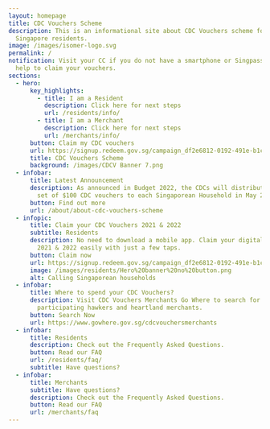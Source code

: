 ```yaml
---
layout: homepage
title: CDC Vouchers Scheme
description: This is an informational site about CDC Vouchers scheme for
  Singapore residents.
image: /images/isomer-logo.svg
permalink: /
notification: Visit your CC if you do not have a smartphone or Singpass or need
  help to claim your vouchers.
sections:
  - hero:
      key_highlights:
        - title: I am a Resident
          description: Click here for next steps
          url: /residents/info/
        - title: I am a Merchant
          description: Click here for next steps
          url: /merchants/info/
      button: Claim my CDC vouchers
      url: https://signup.redeem.gov.sg/campaign_df2e6812-0192-491e-b1cc-d9887600639e?lang=en-GB
      title: CDC Vouchers Scheme
      background: /images/CDCV Banner 7.png
  - infobar:
      title: Latest Announcement
      description: As announced in Budget 2022, the CDCs will distribute an additional
        set of $100 CDC vouchers to each Singaporean Household in May 2022.
      button: Find out more
      url: /about/about-cdc-vouchers-scheme
  - infopic:
      title: Claim your CDC Vouchers 2021 & 2022
      subtitle: Residents
      description: No need to download a mobile app. Claim your digital CDC Vouchers
        2021 & 2022 easily with just a few taps.
      button: Claim now
      url: https://signup.redeem.gov.sg/campaign_df2e6812-0192-491e-b1cc-d9887600639e
      image: /images/residents/Hero%20banner%20no%20button.png
      alt: Calling Singaporean households
  - infobar:
      title: Where to spend your CDC Vouchers?
      description: Visit CDC Vouchers Merchants Go Where to search for the nearest
        participating hawkers and heartland merchants.
      button: Search Now
      url: https://www.gowhere.gov.sg/cdcvouchersmerchants
  - infobar:
      title: Residents
      description: Check out the Frequently Asked Questions.
      button: Read our FAQ
      url: /residents/faq/
      subtitle: Have questions?
  - infobar:
      title: Merchants
      subtitle: Have questions?
      description: Check out the Frequently Asked Questions.
      button: Read our FAQ
      url: /merchants/faq
---
```

